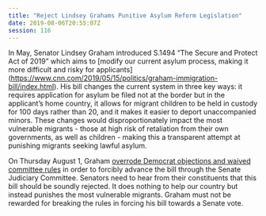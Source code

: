 ```yaml
---
title: "Reject Lindsey Grahams Punitive Asylum Reform Legislation"
date: 2019-08-06T20:55:07Z
session: 116
---
```

In May, Senator Lindsey Graham introduced S.1494 “The Secure and Protect Act of 2019” which aims to [modify our current asylum process, making it more difficult and risky for applicants] (https://www.cnn.com/2019/05/15/politics/graham-immigration-bill/index.html). His bill changes the current system in three key ways: it requires application for asylum be filed not at the border but in the applicant’s home country, it allows for migrant children to be held in custody for 100 days rather than 20, and it makes it easier to deport unaccompanied minors. These changes would disproportionately impact the most vulnerable migrants - those at high risk of retaliation from their own governments, as well as children - making this a transparent attempt at punishing migrants seeking lawful asylum.

On Thursday August 1, Graham [overrode Democrat objections and waived committee rules](https://thehill.com/homenews/senate/455748-graham-moves-controversial-asylum-bill-through-panel-democrats-charge-hes)
in order to forcibly advance the bill through the Senate Judiciary Committee. Senators need to hear from their constituents that this bill should be soundly rejected. It does nothing to help our country but instead punishes the most vulnerable migrants. Graham must not be rewarded for breaking the rules in forcing his bill towards a Senate vote.
